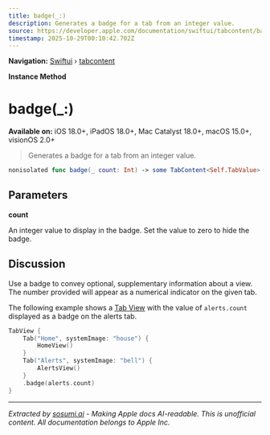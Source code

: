 ```yaml
---
title: badge(_:)
description: Generates a badge for a tab from an integer value.
source: https://developer.apple.com/documentation/swiftui/tabcontent/badge(_:)
timestamp: 2025-10-29T00:10:42.702Z
---
```


**Navigation:** [Swiftui](/documentation/swiftui) › [tabcontent](/documentation/swiftui/tabcontent)

**Instance Method**

# badge(_:)

**Available on:** iOS 18.0+, iPadOS 18.0+, Mac Catalyst 18.0+, macOS 15.0+, visionOS 2.0+

> Generates a badge for a tab from an integer value.

```swift
nonisolated func badge(_ count: Int) -> some TabContent<Self.TabValue>
```

## Parameters

**count**

An integer value to display in the badge. Set the value to zero to hide the badge.



## Discussion

Use a badge to convey optional, supplementary information about a view. The number provided will appear as a numerical indicator on the given tab.

The following example shows a [Tab View](/documentation/swiftui/tabview) with the value of `alerts.count` displayed as a badge on the alerts tab.

```swift
TabView {
    Tab("Home", systemImage: "house") {
        HomeView()
    }
    Tab("Alerts", systemImage: "bell") {
        AlertsView()
    }
    .badge(alerts.count)
}
```

---

*Extracted by [sosumi.ai](https://sosumi.ai) - Making Apple docs AI-readable.*
*This is unofficial content. All documentation belongs to Apple Inc.*
